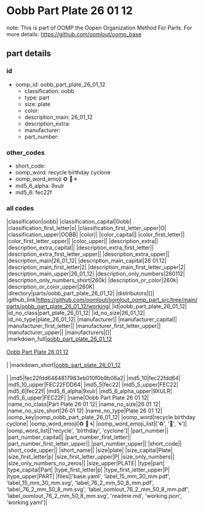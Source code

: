 # Oobb Part Plate 26 01 12  

note: This is part of OOMP the Oopen Organization Method For Parts. For more details: https://github.com/oomlout/oomp_base

##  part details





### id
* oomp_id: oobb_part_plate_26_01_12
  * classification: oobb
  * type: part
  * size: plate
  * color: 
  * description_main: 26_01_12
  * description_extra: 
  * manufacturer: 
  * part_number: 

### other_codes
* short_code: 
* oomp_word: recycle birthday cyclone
* oomp_word_emoji :recycle: :birthday: :cyclone:
* md5_6_alpha: 9xulr
* md5_6: fec22f

### all codes 
|classification|oobb|
|classification_capital|Oobb|
|classification_first_letter|o|
|classification_first_letter_upper|O|
|classification_upper|OOBB|
|color||
|color_capital||
|color_first_letter||
|color_first_letter_upper||
|color_upper||
|description_extra||
|description_extra_capital||
|description_extra_first_letter||
|description_extra_first_letter_upper||
|description_extra_upper||
|description_main|26_01_12|
|description_main_capital|26 01.12|
|description_main_first_letter|2|
|description_main_first_letter_upper|2|
|description_main_upper|26_01_12|
|description_only_numbers|260112|
|description_only_numbers_short|260k|
|description_or_color|260k|
|description_or_color_upper|260K|
|directory|parts/oobb_part_plate_26_01_12|
|distributors|[]|
|github_link|https://github.com/oomlout/oomlout_oomp_part_src/tree/main/parts/oobb_part_plate_26_01_12/working|
|id|oobb_part_plate_26_01_12|
|id_no_class|part_plate_26_01_12|
|id_no_size|26_01_12|
|id_no_type|plate_26_01_12|
|manufacturer||
|manufacturer_capital||
|manufacturer_first_letter||
|manufacturer_first_letter_upper||
|manufacturer_upper||
|manufacturers|[]|
|markdown_full|[oobb_part_plate_26_01_12](https://github.com/oomlout/oomlout_oomp_part_src/tree/main/parts/oobb_part_plate_26_01_12/working)<br>[](https://github.com/oomlout/oomlout_oomp_part_src/tree/main/parts/oobb_part_plate_26_01_12/working)<br>[Oobb Part Plate 26 01 12](https://github.com/oomlout/oomlout_oomp_part_src/tree/main/parts/oobb_part_plate_26_01_12/working)<br><br>|
|markdown_short|[oobb_part_plate_26_01_12](https://github.com/oomlout/oomlout_oomp_part_src/tree/main/parts/oobb_part_plate_26_01_12/working)<br><br>|
|md5|fec22fdd6464817983eb010f0b9b08a2|
|md5_10|fec22fdd64|
|md5_10_upper|FEC22FDD64|
|md5_5|fec22|
|md5_5_upper|FEC22|
|md5_6|fec22f|
|md5_6_alpha|9xulr|
|md5_6_alpha_upper|9XULR|
|md5_6_upper|FEC22F|
|name|Oobb Part Plate 26 01 12|
|name_no_class|Part Plate 26 01 12|
|name_no_size|26 01 12|
|name_no_size_short|26 01 12|
|name_no_type|Plate 26 01 12|
|oomp_key|oomp_oobb_part_plate_26_01_12|
|oomp_word|recycle birthday cyclone|
|oomp_word_emoji|:recycle: :birthday: :cyclone:|
|oomp_word_emoji_list|[':recycle:', ':birthday:', ':cyclone:']|
|oomp_word_list|['recycle', 'birthday', 'cyclone']|
|part_number||
|part_number_capital||
|part_number_first_letter||
|part_number_first_letter_upper||
|part_number_upper||
|short_code||
|short_code_upper||
|short_name||
|size|plate|
|size_capital|Plate|
|size_first_letter|p|
|size_first_letter_upper|P|
|size_only_numbers||
|size_only_numbers_no_zeros||
|size_upper|PLATE|
|type|part|
|type_capital|Part|
|type_first_letter|p|
|type_first_letter_upper|P|
|type_upper|PART|
|files|['base.yaml', 'label_15_mm_30_mm.pdf', 'label_15_mm_30_mm.svg', 'label_76_2_mm_50_8_mm.pdf', 'label_76_2_mm_50_8_mm.svg', 'label_oomlout_76_2_mm_50_8_mm.pdf', 'label_oomlout_76_2_mm_50_8_mm.svg', 'readme.md', 'working.json', 'working.yaml']|
